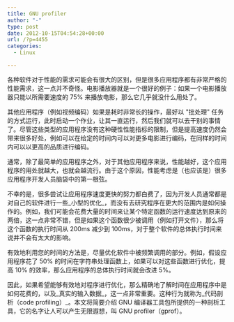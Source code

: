 ```yaml
---
title: GNU profiler
author: "-"
type: post
date: 2012-10-15T04:54:28+00:00
url: /?p=4455
categories:
  - Linux

---
```

各种软件对于性能的需求可能会有很大的区别，但是很多应用程序都有非常严格的性能需求，这一点并不奇怪。电影播放器就是一个很好的例子：如果一个电影播放器只能以所需要速度的 75% 来播放电影，那么它几乎就没什么用处了。

其他应用程序（例如视频编码）如果是耗时非常长的操作，最好以 "批处理" 任务的方式运行，此时启动一个作业，让其一直运行，然后我们就可以去干别的事情了。尽管这些类型的应用程序没有这种硬性性能指标的限制，但是提高速度仍然会带来很多好处，例如可以在给定的时间内可以对更多电影进行编码，在同样的时间内可以以更高的品质进行编码。

通常，除了最简单的应用程序之外，对于其他应用程序来说，性能越好，这个应用程序的用处就越大，也就会越流行。由于这个原因，性能考虑是（也应该是）很多应用程序开发人员脑袋中的第一根弦。

不幸的是，很多尝试让应用程序速度更快的努力都白费了，因为开发人员通常都是对自己的软件进行一些_小型的优化_，而没有去研究程序在更大的范围内是如何操作的。例如，我们可能会花费大量的时间来让某个特定函数的运行速度达到原来的两倍，这一点非常不错，但是如果这个函数很少被调用（例如打开文件），那么将这个函数的执行时间从 200ms 减少到 100ms，对于整个软件的总体执行时间来说并不会有太大的影响。

有效地利用您的时间的方法是，尽量优化软件中被频繁调用的部分。例如，假设应用程序花了 50% 的时间在字符串处理函数上，如果可以对这些函数进行优化，提高 10% 的效率，那么应用程序的总体执行时间就会改进 5%。

因此，如果希望能够有效地对程序进行优化，那么精确地了解时间在应用程序中是如何花费的，以及_真实的输入数据_，这一点非常重要。这种行为就称为_代码剖析（code profiling）_。本文将简要介绍 GNU 编译器工具包所提供的一种剖析工具，它的名字让人可以产生无限遐想，叫 GNU profiler（gprof）。